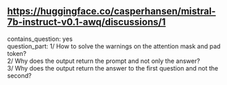 ## https://huggingface.co/casperhansen/mistral-7b-instruct-v0.1-awq/discussions/1

contains_question: yes  
question_part: 
1/ How to solve the warnings on the attention mask and pad token?  
2/ Why does the output return the prompt and not only the answer?  
3/ Why does the output return the answer to the first question and not the second?